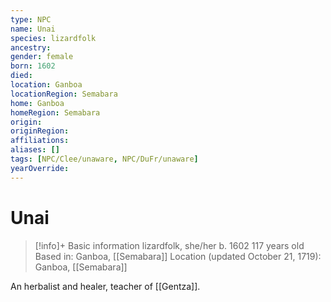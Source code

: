 ```yaml
---
type: NPC
name: Unai
species: lizardfolk
ancestry: 
gender: female
born: 1602
died: 
location: Ganboa
locationRegion: Semabara
home: Ganboa
homeRegion: Semabara
origin:
originRegion:
affiliations: 
aliases: []
tags: [NPC/Clee/unaware, NPC/DuFr/unaware]
yearOverride: 
---
```


# Unai
>[!info]+ Basic information
>lizardfolk, she/her
>b. 1602
>117 years old
>Based in: Ganboa, [[Semabara]]
>Location (updated October 21, 1719): Ganboa, [[Semabara]]

An herbalist and healer, teacher of [[Gentza]].